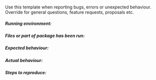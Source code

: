 Use this template when reporting bugs, errors or unexpected behaviour. 
Override for general questions, feature requests, proposals etc.


##### Running environment:



##### Files or part of package has been run:



##### Expected behaviour:



##### Actual behaviour:



##### Steps to reproduce:
